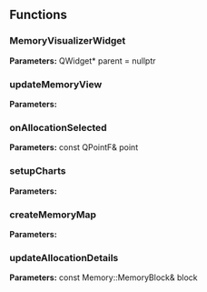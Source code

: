 
## Functions

### MemoryVisualizerWidget



**Parameters:** QWidget* parent = nullptr

### updateMemoryView



**Parameters:** 

### onAllocationSelected



**Parameters:** const QPointF& point

### setupCharts



**Parameters:** 

### createMemoryMap



**Parameters:** 

### updateAllocationDetails



**Parameters:** const Memory::MemoryBlock& block
